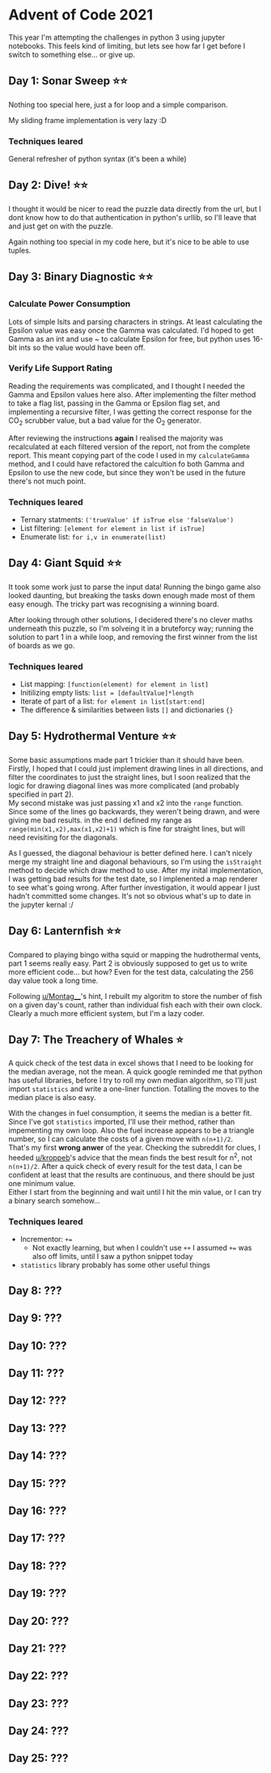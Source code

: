 # Advent of Code 2021

This year I'm attempting the challenges in python 3 using jupyter notebooks. This feels kind of limiting, but lets see how far I get before I switch to something else... or give up.

## Day 1: Sonar Sweep ⭐⭐

Nothing too special here, just a for loop and a simple comparison.

My sliding frame implementation is very lazy :D

### Techniques leared

General refresher of python syntax (it's been a while)

## Day 2: Dive! ⭐⭐

I thought it would be nicer to read the puzzle data directly from the url, but I dont know how to do that authentication in python's urllib, so I'll leave that and just get on with the puzzle.

Again nothing too special in my code here, but it's nice to be able to use tuples.

## Day 3: Binary Diagnostic ⭐⭐

### Calculate Power Consumption

Lots of simple lsits and parsing characters in strings. At least calculating the Epsilon value was easy once the Gamma was calculated. I'd hoped to get Gamma as an int and use ~ to calculate Epsilon for free, but python uses 16-bit ints so the value would have been off.

### Verify Life Support Rating

Reading the requirements was complicated, and I thought I needed the Gamma and Epsilon values here also. After implementing the filter method to take a flag list, passing in the Gamma or Epsilon flag 
set, and implementing a recursive filter, I was getting the correct response for the CO<sub>2</sub> scrubber value, but a bad value for the O<sub>2</sub> generator. 

After reviewing the instructions **again** I realised the majority was recalculated at each filtered version of the report, not from the complete report. This meant copying part of the code I used in my `calculateGamma` method, and I could have refactored the calcultion fo both Gamma and Epsilon to use the new code, but since they won't be used in the future there's not much point.

### Techniques leared

- Ternary statments: `('trueValue' if isTrue else 'falseValue')`  
- List filtering: `[element for element in list if isTrue]`
- Enumerate list: `for i,v in enumerate(list)`

## Day 4: Giant Squid ⭐⭐

It took some work just to parse the input data! Running the bingo game also looked daunting, but breaking the tasks down enough made most of them easy enough. The tricky part was recognising a winning board.

After looking through other solutions, I decidered there's no clever maths underneath this puzzle, so I'm solveing it in a bruteforcy way; running the solution to part 1 in a while loop, and removing the first winner from the list of boards as we go.

### Techniques leared

- List mapping: `[function(element) for element in list]`
- Initilizing empty lists: `list = [defaultValue]*length`
- Iterate of part of a list: `for element in list[start:end]`
- The difference & similarities between lists `[]` and dictionaries `{}`

## Day 5: Hydrothermal Venture ⭐⭐

Some basic assumptions made part 1 trickier than it should have been. Firstly, I hoped that I could just implement drawing lines in all directions, and filter the coordinates to just the straight lines, but I soon realized that the logic for drawing diagonal lines was more complicated (and probably specified in part 2).  
My second mistake was just passing x1 and x2 into the `range` function. Since some of the lines go backwards, they weren't being drawn, and were giving me bad results. in the end I defined my range as `range(min(x1,x2),max(x1,x2)+1)` which is fine for straight lines, but will need revisiting for the diagonals.

As I guessed, the diagonal behaviour is better defined here. I can't nicely merge my straight line and diagonal behaviours, so I'm using the `isStraight` method to decide which draw method to use. After my inital implementation, I was getting bad results for the test date, so I implenented a map renderer to see what's going wrong. After further investigation, it would appear I just hadn't committed some changes. It's not so obvious what's up to date in the jupyter kernal :/

## Day 6: Lanternfish ⭐⭐

Compared to playing bingo witha squid or mapping the hudrothermal vents, part 1 seems really easy. Part 2 is obviously supposed to get us to write more efficient code... but how? Even for the test data, calculating the 256 day value took a long time.

Following [u/Montag__](https://www.reddit.com/r/adventofcode/comments/r9z49j/2021_day_6_solutions/hng4ef3/)'s hint, I rebuilt my algoritm to store the number of fish on a given day's count, rather than individual fish each with their own clock. Clearly a much more efficient system, but I'm a lazy coder.

## Day 7: The Treachery of Whales ⭐

A quick check of the test data in excel shows that I need to be looking for the median average, not the mean. A quick google reminded me that python has useful libraries, before I try to roll my own median algorithm, so I'll just import `statistics` and write a one-liner function. Totalling the moves to the median place is also easy.

With the changes in fuel consumption, it seems the median is a better fit. Since I've got `statistics` imported, I'll use their method, rather than impementing my own loop. Also the fuel increase appears to be a triangle number, so I can calculate the costs of a given move with `n(n+1)/2`.  
That's my first **wrong anwer** of the year. Checking the subreddit for clues, I heeded [u/kroppeb](https://www.reddit.com/r/adventofcode/comments/rars4g/2021_day_7_why_do_these_values_work_spoilers/hnk7n2z/)'s advice that the mean finds the best result for n<sup>2</sup>, not `n(n+1)/2`. After a quick check of every result for the test data, I can be confident at least that the results are continuous, and there should be just one minimum value.  
Either I start from the beginning and wait until I hit the min value, or I can try a binary search somehow... 

### Techniques leared

- Incrementor: `+=`
    - Not exactly learning, but when I couldn't use `++` I assumed `+=` was also off limits, until I saw a python snippet today
- `statistics` library probably has some other useful things

## Day 8: ???

## Day 9: ???

## Day 10: ???

## Day 11: ???

## Day 12: ???

## Day 13: ???

## Day 14: ???

## Day 15: ???

## Day 16: ???

## Day 17: ???

## Day 18: ???

## Day 19: ???

## Day 20: ???

## Day 21: ???

## Day 22: ???

## Day 23: ???

## Day 24: ???

## Day 25: ???
